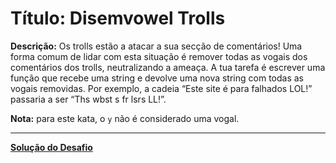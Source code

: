 # Título: Disemvowel Trolls

**Descrição:** 
Os trolls estão a atacar a sua secção de comentários!
Uma forma comum de lidar com esta situação é remover todas as vogais dos comentários dos trolls, neutralizando a ameaça.
A tua tarefa é escrever uma função que recebe uma string e devolve uma nova string com todas as vogais removidas.
Por exemplo, a cadeia “Este site é para falhados LOL!” passaria a ser “Ths wbst s fr lsrs LL!”.

**Nota:** para este kata, o `y` não é considerado uma vogal.

---

**[Solução do Desafio](https://github.com/nascimentocode/code-wars/blob/main/JavaScript/7-kyu/Disemvowel%20Trolls/Disemvowel_Trolls.js)**